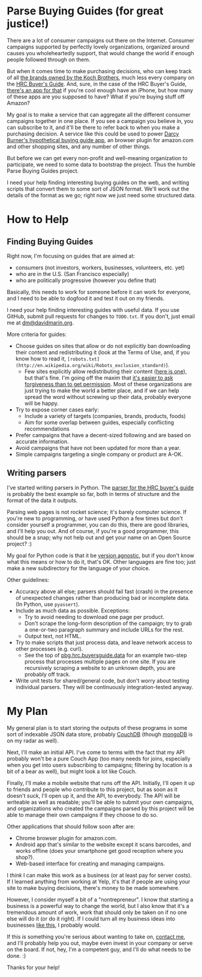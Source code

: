 Parse Buying Guides (for great justice!)
========================================

There are a lot of consumer campaigns out there on the Internet. Consumer
campaigns supported by perfectly lovely organizations, organized around
causes you wholeheartedly support, that would change the world if enough
people followed through on them.

But when it comes time to make purchasing decisions, who can keep track of all
[the brands owned by the Koch Brothers](http://www.boycottkochbrothers.com/),
much less every company on the
[HRC Buyer's Guide](http://www.hrc.org/apps/buyersguide/). And, sure, in
the case of the HRC Buyer's Guide,
[there's an app for that](http://bit.ly/BuyersGuideiPhone) if you're cool
enough have an iPhone, but how many of these apps are you supposed to have?
What if you're buying stuff off Amazon?

My goal is to make a service that can aggregate all the different consumer
campaigns together in one place. If you see a campaign you believe in, you
can subscribe to it, and it'll be there to refer back to when you make
a purchasing decision. A service like this could be used to power
[Darcy Burner's hypothetical buying guide app](http://www.forbes.com/sites/clareoconnor/2012/06/18/microsoft-programmer-turned-democrat-politician-plans-anti-koch-brothers-smartphone-app/), an browser plugin for amazon.com and other
shopping sites, and any number of other things.

But before we can get every non-profit and well-meaning organization to
participate, we need to some data to bootstrap the project. Thus the humble
Parse Buying Guides project.

I need your help finding interesting buying guides on the web, and writing
scripts that convert them to some sort of JSON format. We'll work out the
details of the format as we go; right now we just need some structured data.

How to Help
===========

Finding Buying Guides
---------------------

Right now, I'm focusing on guides that are aimed at:
* consumers (not investors, workers, businesses, volunteers, etc. yet)
* who are in the U.S. (San Francisco especially)
* who are politically progressive (however you define that)

Basically, this needs to work for someone before it can work for everyone,
and I need to be able to dogfood it and test it out on my friends.

I need your help finding interesting guides with useful data. If you use
GitHub, submit pull requests for changes to `TODO.txt`. If you don't, just
email me at <dm@davidmarin.org>.

More criteria for guides:
* Choose guides on sites that allow or do not explicitly ban downloading their
content and redistributing it (look at the Terms of Use, and, if you know how
to read it, `[robots.txt](http://en.wikipedia.org/wiki/Robots_exclusion_standard)`).
  * Few sites explicitly allow redistributing their content ([here is one](http://www.edf.org/about/this-site/copyright)), but that's fine. I'm going off the maxim that [it's easier to ask forgiveness than to get permission](http://en.wikiquote.org/wiki/Grace_Hopper). Most of these organizations are just trying to
make the world a better place, and if we can help spread the word without
screwing up their data, probably everyone will be happy.
* Try to expose corner cases early:
  * Include a variety of targets (companies, brands, products, foods)
  * Aim for some overlap between guides, especially conflicting recommendations
* Prefer campaigns that have a decent-sized following and are based on
  accurate information.
* Avoid campaigns that have not been updated for more than a year.
* Simple campaigns targeting a single company or product are A-OK.

Writing parsers
---------------

I've started writing parsers in Python. The [parser for the HRC buyer's guide](https://github.com/davidmarin/pbg/blob/master/python/pbg/hrc/buyersguide/data.py)
is probably the best example so far, both in terms of structure and the format
of the data it outputs.

Parsing web pages is not rocket science; it's barely computer science. If
you're new to programming, or have used Python a few times but don't consider
yourself a programmer, you can do this, there are good libraries, and I'll help
you out. And of course, if you're a good programmer, this should be a snap;
why not help out and get your name on an Open Source project? :)

My goal for Python code is that it be [version agnostic](http://python3porting.com/noconv.html), but if you don't know what this means or how to do it, that's
OK. Other languages are fine too; just make a new subdirectory for the language
of your choice.

Other guidelines:
* Accuracy above all else; parsers should fail fast (crash) in the presence of
  unexpected changes rather than producing bad or incomplete data.
  (In Python, use `pyassert`).
* Include as much data as possible. Exceptions:
  * Try to avoid needing to download one page per product.
  * Don't scrape the long-form description of the campaign; try to grab
    a one-or-two paragraph summary and include URLs for the rest.
  * Output text, not HTML.
* Try to make scripts that just process data, and leave network access to
  other processes (e.g. curl).
  * See the top of [pbg.hrc.buyersguide.data](https://github.com/davidmarin/pbg/blob/master/python/pbg/hrc/buyersguide/data.py) for an example two-step process
    that processes multiple pages on one site. If you are recursively scraping
    a website to an unknown depth, you are probably off track.
* Write unit tests for shared/general code, but don't worry about testing
  individual parsers. They will be continuously integration-tested anyway.

My Plan
=======

My general plan is to start storing the outputs of these programs in some
sort of indexable JSON data store, probably
[CouchDB](http://couchdb.apache.org/) (though
[mongoDB](http://www.mongodb.org/) is on my radar as well).

Next, I'll make an initial API. I've come to terms with the fact that my API
probably won't be a pure Couch App (too many needs for joins, especially when
you get into users subscribing to campaigns; filtering by location is a bit
of a bear as well), but might look a lot like Couch.

Finally, I'll make a mobile website that runs off the API. Initially, I'll
open it up to friends and people who contribute to this project, but as soon
as it doesn't suck, I'll open up it, and the API, to everybody. The API will be
writeable as well as readable; you'll be able to submit your own campaigns, and
organizations who created the campaigns parsed by this project will be able
to manage their own campaigns if they choose to do so.

Other applications that should follow soon after are:
* Chrome browser plugin for amazon.com.
* Android app that's similar to the website except it scans barcodes, and works
  offline (does your smartphone get good reception where you shop?).
* Web-based interface for creating and managing campaigns.

I *think* I can make this work as a business (or at least pay for server
costs). If I learned anything from working at Yelp, it's that if people are
using your site to make buying decisions, there's money to be made somewhere.

However, I consider myself a bit of a "nontrepreneur". I know that starting
a business is a powerful way to change the world, but I also know that it's a
tremendous amount of work, work that should only be taken on if no one else
will do it (or do it right). If I could turn all my business ideas into
businesses [like this](http://xkcd.com/1060/), I probably would.

If this *is* something you're serious about wanting to take on,
[contact me](dm@davidmarin.org), and I'll probably help you out, maybe even
invest in your company or serve on the board. If not, hey, I'm a competent guy,
and I'll do what needs to be done. :)

Thanks for your help!
